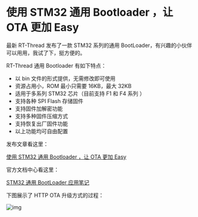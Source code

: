 # 使用 STM32 通用 Bootloader ，让 OTA 更加 Easy

最新 RT-Thread 发布了一款 STM32 系列的通用 BootLoader，有兴趣的小伙伴可以用用，我试了下，挺方便的。

RT-Thread 通用 Bootloader 有如下特点：

- 以 bin 文件的形式提供，无需修改即可使用
- 资源占用小，ROM 最小只需要 16KB，最大 32KB
- 适用于多系列 STM32 芯片（目前支持 F1 和 F4 系列 ）
- 支持各种 SPI Flash 存储固件
- 支持固件加解密功能
- 支持多种固件压缩方式
- 支持恢复出厂固件功能
- 以上功能均可自由配置

发布文章看这里： 

[使用 STM32 通用 Bootloader ，让 OTA 更加 Easy](https://mp.weixin.qq.com/s?__biz=MzIwMzA2NzI1Ng==&mid=2655157340&idx=1&sn=cc484445e5159364e00c9b732d5f51b3&chksm=8d63c64bba144f5df5ff0c55b1c92de4398eee915846fcdd3c944b543b81da8b12ca1674bcf0&mpshare=1&scene=1&srcid=0329pskukobmDRuzGMR1Wczj#rd)

官方文档中心看这里：

[STM32 通用 BootLoader 应用笔记](https://www.rt-thread.org/document/site/application-note/system/rtboot/an0028-rtboot/)

下图展示了 HTTP OTA 升级方式的过程： 

![img](https://www.rt-thread.org/qa/data/attachment/forum/201903/31/103742vauewcywcyqunpap.gif) 
